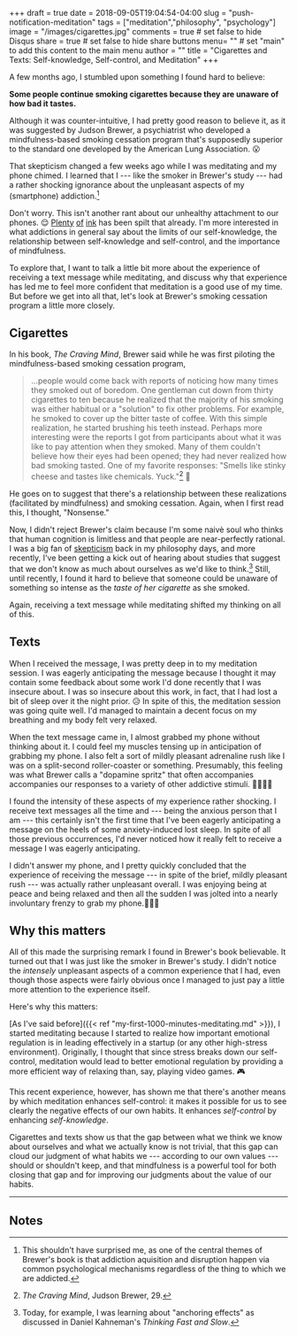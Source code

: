 +++
draft = true
date = 2018-09-05T19:04:54-04:00
slug = "push-notification-meditation"
tags = ["meditation","philosophy", "psychology"]
image = "/images/cigarettes.jpg"
comments = true	# set false to hide Disqus
share = true	# set false to hide share buttons
menu= ""		# set "main" to add this content to the main menu
author = ""
title = "Cigarettes and Texts: Self-knowledge, Self-control, and Meditation"
+++

A few months ago, I stumbled upon something I found hard to believe: 

**Some people continue smoking cigarettes because they are unaware of how bad it tastes.**

Although it was counter-intuitive, I had pretty good reason to believe it, as it was suggested by Judson Brewer, a psychiatrist who developed a mindfulness-based smoking cessation program that's supposedly superior to the standard one developed by the American Lung Association. 😮

That skepticism changed a few weeks ago while I was meditating and my phone chimed. I learned that I --- like the smoker in Brewer's study --- had a rather shocking ignorance about the unpleasant aspects of my (smartphone) addiction.[^3] 

Don't worry. This isn't another rant about our unhealthy attachment to our phones. 😌 [Plenty](https://wellbeing.google/) [of](https://www.nytimes.com/2011/10/01/opinion/you-love-your-iphone-literally.html) [ink](https://www.amazon.com/Craving-Mind-Cigarettes-Smartphones-Hooked/dp/0300223242) has been spilt that already. I'm more interested in what addictions in general say about the limits of our self-knowledge, the relationship between self-knowledge and self-control, and the importance of mindfulness. 

To explore that, I want to talk a little bit more about the experience of receiving a text message while meditating, and discuss why that experience has led me to feel more confident that meditation is a good use of my time. But before we get into all that, let's look at Brewer's smoking cessation program a little more closely.

## Cigarettes

In his book, _The Craving Mind_, Brewer said while he was first piloting the mindfulness-based smoking cessation program,

>...people would come back with reports of noticing how many times they smoked out of boredom. One gentleman cut down from thirty cigarettes to ten because he realized that the majority of his smoking was either habitual or a "solution" to fix other problems. For example, he smoked to cover up the bitter taste of coffee. With this simple realization, he started brushing his teeth instead. Perhaps more interesting were the reports I got from participants about what it was like to pay attention when they smoked. Many of them couldn't believe how their eyes had been opened; they had never realized how bad smoking tasted. One of my favorite responses: "Smells like stinky cheese and tastes like chemicals. Yuck."[^1] 🤢

He goes on to suggest that there's a relationship between these realizations (facilitated by mindfulness) and smoking cessation. Again, when I first read this, I thought, "Nonsense."

Now, I didn't reject Brewer's claim because I'm some naivè soul who thinks that human cognition is limitless and that people are near-perfectly rational. I was a big fan of [skepticism](https://plato.stanford.edu/entries/skepticism/#PhiSkeVsOrdInc) back in my philosophy days, and more recently, I've been getting a kick out of hearing about studies that suggest that we don't know as much about ourselves as we'd like to think.[^2] Still, until recently, I found it hard to believe that someone could be unaware of something so intense as the _taste of her cigarette_ as she smoked.

Again, receiving a text message while meditating shifted my thinking on all of this.

## Texts

When I received the message, I was pretty deep in to my meditation session. I was eagerly anticipating the message because I thought it may contain some feedback about some work I'd done recently that I was insecure about. I was so insecure about this work, in fact, that I had lost a bit of sleep over it the night prior. 😥 In spite of this, the meditation session was going quite well. I'd managed to maintain a decent focus on my breathing and my body felt very relaxed. 

When the text message came in, I almost grabbed my phone without thinking about it. I could feel my muscles tensing up in anticipation of grabbing my phone. I also felt a sort of mildly pleasant adrenaline rush like I was on a split-second roller-coaster or something. Presumably, this feeling was what Brewer calls a "dopamine spritz" that often accompanies accompanies our responses to a variety of other addictive stimuli. 💊💉🚬📱

I found the intensity of these aspects of my experience rather shocking. I receive text messages all the time and --- being the anxious person that I am --- this certainly isn't the first time that I've been eagerly anticipating a message on the heels of some anxiety-induced lost sleep. In spite of all those previous occurrences, I'd never noticed how it really felt to receive a message I was eagerly anticipating.

I didn't answer my phone, and I pretty quickly concluded that the experience of receiving the message --- in spite of the brief, mildly pleasant rush --- was actually rather unpleasant overall. I was enjoying being at peace and being relaxed and then all the sudden I was jolted into a nearly involuntary frenzy to grab my phone.📱🏃‍♂️

## Why this matters

All of this made the surprising remark I found in Brewer's book believable. It turned out that I was just like the smoker in Brewer's study. I didn't notice the _intensely_ unpleasant aspects of a common experience that I had, even though those aspects were fairly obvious once I managed to just pay a little more attention to the experience itself.

Here's why this matters:

[As I've said before]({{< ref "my-first-1000-minutes-meditating.md" >}}), I started meditating because I started to realize how important emotional regulation is in leading effectively in a startup (or any other high-stress environment). Originally, I thought that since stress breaks down our self-control, meditation would lead to better emotional regulation by providing a more efficient way of relaxing than, say, playing video games. 🎮

This recent experience, however, has shown me that there's another means by which meditation enhances self-control: it makes it possible for us to see clearly the negative effects of our own habits. It enhances _self-control_ by enhancing _self-knowledge_.

Cigarettes and texts show us that the gap between what we think we know about ourselves and what we actually know is not trivial, that this gap can cloud our judgment of what habits we --- according to our own values --- should or shouldn't keep, and that mindfulness is a powerful tool for both closing that gap and for improving our judgments about the value of our habits.

---

## Notes

[^1]: _The Craving Mind_, Judson Brewer, 29.

[^2]: Today, for example, I was learning about "anchoring effects" as discussed in Daniel Kahneman's _Thinking Fast and Slow_.

[^3]: This shouldn't have surprised me, as one of the central themes of Brewer's book is that addiction aquisition and disruption happen via common psychological mechanisms regardless of the thing to which we are addicted.